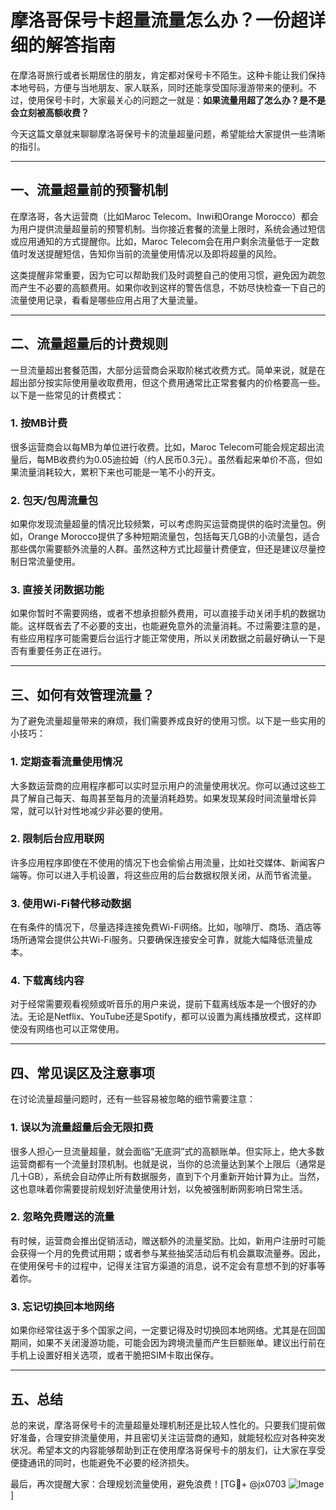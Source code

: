 # 摩洛哥保号卡超量流量怎么办？一份超详细的解答指南

在摩洛哥旅行或者长期居住的朋友，肯定都对保号卡不陌生。这种卡能让我们保持本地号码，方便与当地朋友、家人联系，同时还能享受国际漫游带来的便利。不过，使用保号卡时，大家最关心的问题之一就是：**如果流量用超了怎么办？是不是会立刻被高额收费？**

今天这篇文章就来聊聊摩洛哥保号卡的流量超量问题，希望能给大家提供一些清晰的指引。

---

## 一、流量超量前的预警机制

在摩洛哥，各大运营商（比如Maroc Telecom、Inwi和Orange Morocco）都会为用户提供流量超量前的预警机制。当你接近套餐的流量上限时，系统会通过短信或应用通知的方式提醒你。比如，Maroc Telecom会在用户剩余流量低于一定数值时发送提醒短信，告知你当前的流量使用情况以及即将超量的风险。

这类提醒非常重要，因为它可以帮助我们及时调整自己的使用习惯，避免因为疏忽而产生不必要的高额费用。如果你收到这样的警告信息，不妨尽快检查一下自己的流量使用记录，看看是哪些应用占用了大量流量。

---

## 二、流量超量后的计费规则

一旦流量超出套餐范围，大部分运营商会采取阶梯式收费方式。简单来说，就是在超出部分按实际使用量收取费用，但这个费用通常比正常套餐内的价格要高一些。以下是一些常见的计费模式：

### 1. **按MB计费**
很多运营商会以每MB为单位进行收费。比如，Maroc Telecom可能会规定超出流量后，每MB收费约为0.05迪拉姆（约人民币0.3元）。虽然看起来单价不高，但如果流量消耗较大，累积下来也可能是一笔不小的开支。

### 2. **包天/包周流量包**
如果你发现流量超量的情况比较频繁，可以考虑购买运营商提供的临时流量包。例如，Orange Morocco提供了多种短期流量包，包括每天几GB的小流量包，适合那些偶尔需要额外流量的人群。虽然这种方式比超量计费便宜，但还是建议尽量控制日常流量使用。

### 3. **直接关闭数据功能**
如果你暂时不需要网络，或者不想承担额外费用，可以直接手动关闭手机的数据功能。这样既省去了不必要的支出，也能避免意外的流量消耗。不过需要注意的是，有些应用程序可能需要后台运行才能正常使用，所以关闭数据之前最好确认一下是否有重要任务正在进行。

---

## 三、如何有效管理流量？

为了避免流量超量带来的麻烦，我们需要养成良好的使用习惯。以下是一些实用的小技巧：

### 1. **定期查看流量使用情况**
大多数运营商的应用程序都可以实时显示用户的流量使用状况。你可以通过这些工具了解自己每天、每周甚至每月的流量消耗趋势。如果发现某段时间流量增长异常，就可以针对性地减少非必要的使用。

### 2. **限制后台应用联网**
许多应用程序即使在不使用的情况下也会偷偷占用流量，比如社交媒体、新闻客户端等。你可以进入手机设置，将这些应用的后台数据权限关闭，从而节省流量。

### 3. **使用Wi-Fi替代移动数据**
在有条件的情况下，尽量选择连接免费Wi-Fi网络。比如，咖啡厅、商场、酒店等场所通常会提供公共Wi-Fi服务。只要确保连接安全可靠，就能大幅降低流量成本。

### 4. **下载离线内容**
对于经常需要观看视频或听音乐的用户来说，提前下载离线版本是一个很好的办法。无论是Netflix、YouTube还是Spotify，都可以设置为离线播放模式，这样即使没有网络也可以正常使用。

---

## 四、常见误区及注意事项

在讨论流量超量问题时，还有一些容易被忽略的细节需要注意：

### 1. **误以为流量超量后会无限扣费**
很多人担心一旦流量超量，就会面临“无底洞”式的高额账单。但实际上，绝大多数运营商都有一个流量封顶机制。也就是说，当你的总流量达到某个上限后（通常是几十GB），系统会自动停止所有数据服务，直到下个月重新开始计算为止。当然，这也意味着你需要提前规划好流量使用计划，以免被强制断网影响日常生活。

### 2. **忽略免费赠送的流量**
有时候，运营商会推出促销活动，赠送额外的流量奖励。比如，新用户注册时可能会获得一个月的免费试用期；或者参与某些抽奖活动后有机会赢取流量券。因此，在使用保号卡的过程中，记得关注官方渠道的消息，说不定会有意想不到的好事等着你。

### 3. **忘记切换回本地网络**
如果你经常往返于多个国家之间，一定要记得及时切换回本地网络。尤其是在回国期间，如果不关闭漫游功能，可能会因为跨境流量而产生巨额账单。建议出行前在手机上设置好相关选项，或者干脆把SIM卡取出保存。

---

## 五、总结

总的来说，摩洛哥保号卡的流量超量处理机制还是比较人性化的。只要我们提前做好准备，合理安排流量使用，并且密切关注运营商的通知，就能轻松应对各种突发状况。希望本文的内容能够帮助到正在使用摩洛哥保号卡的朋友们，让大家在享受便捷通讯的同时，也能避免不必要的经济损失。

最后，再次提醒大家：合理规划流量使用，避免浪费！[TG💪+ @jx0703 ![Image](https://github.com/user-attachments/assets/dbca1d08-cadb-493c-b0ec-ad6f7a83f270)]